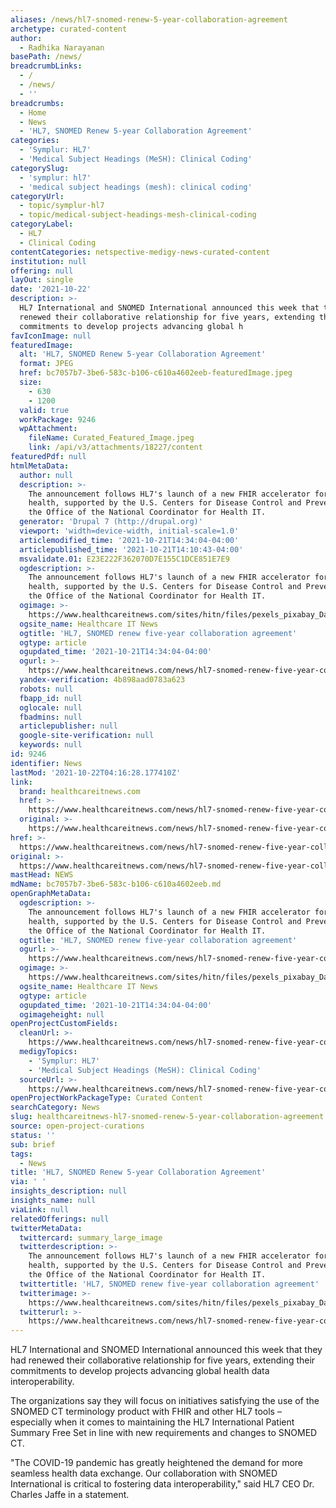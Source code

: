 ```yaml
---
aliases: /news/hl7-snomed-renew-5-year-collaboration-agreement
archetype: curated-content
author:
  - Radhika Narayanan
basePath: /news/
breadcrumbLinks:
  - /
  - /news/
  - ''
breadcrumbs:
  - Home
  - News
  - 'HL7, SNOMED Renew 5-year Collaboration Agreement'
categories:
  - 'Symplur: HL7'
  - 'Medical Subject Headings (MeSH): Clinical Coding'
categorySlug:
  - 'symplur: hl7'
  - 'medical subject headings (mesh): clinical coding'
categoryUrl:
  - topic/symplur-hl7
  - topic/medical-subject-headings-mesh-clinical-coding
categoryLabel:
  - HL7
  - Clinical Coding
contentCategories: netspective-medigy-news-curated-content
institution: null
offering: null
layOut: single
date: '2021-10-22'
description: >-
  HL7 International and SNOMED International announced this week that they had
  renewed their collaborative relationship for five years, extending their
  commitments to develop projects advancing global h
favIconImage: null
featuredImage:
  alt: 'HL7, SNOMED Renew 5-year Collaboration Agreement'
  format: JPEG
  href: bc7057b7-3be6-583c-b106-c610a4602eeb-featuredImage.jpeg
  size:
    - 630
    - 1200
  valid: true
  workPackage: 9246
  wpAttachment:
    fileName: Curated_Featured_Image.jpeg
    link: /api/v3/attachments/18227/content
featuredPdf: null
htmlMetaData:
  author: null
  description: >-
    The announcement follows HL7's launch of a new FHIR accelerator for public
    health, supported by the U.S. Centers for Disease Control and Prevention and
    the Office of the National Coordinator for Health IT.
  generator: 'Drupal 7 (http://drupal.org)'
  viewport: 'width=device-width, initial-scale=1.0'
  articlemodified_time: '2021-10-21T14:34:04-04:00'
  articlepublished_time: '2021-10-21T14:10:43-04:00'
  msvalidate.01: E23E222F362070D7E155C1DCE851E7E9
  ogdescription: >-
    The announcement follows HL7's launch of a new FHIR accelerator for public
    health, supported by the U.S. Centers for Disease Control and Prevention and
    the Office of the National Coordinator for Health IT.
  ogimage: >-
    https://www.healthcareitnews.com/sites/hitn/files/pexels_pixabay_Data_sharing_1200%20%281%29%20%281%29.jpeg
  ogsite_name: Healthcare IT News
  ogtitle: 'HL7, SNOMED renew five-year collaboration agreement'
  ogtype: article
  ogupdated_time: '2021-10-21T14:34:04-04:00'
  ogurl: >-
    https://www.healthcareitnews.com/news/hl7-snomed-renew-five-year-collaboration-agreement
  yandex-verification: 4b898aad0783a623
  robots: null
  fbapp_id: null
  oglocale: null
  fbadmins: null
  articlepublisher: null
  google-site-verification: null
  keywords: null
id: 9246
identifier: News
lastMod: '2021-10-22T04:16:28.177410Z'
link:
  brand: healthcareitnews.com
  href: >-
    https://www.healthcareitnews.com/news/hl7-snomed-renew-five-year-collaboration-agreement
  original: >-
    https://www.healthcareitnews.com/news/hl7-snomed-renew-five-year-collaboration-agreement
href: >-
  https://www.healthcareitnews.com/news/hl7-snomed-renew-five-year-collaboration-agreement
original: >-
  https://www.healthcareitnews.com/news/hl7-snomed-renew-five-year-collaboration-agreement
mastHead: NEWS
mdName: bc7057b7-3be6-583c-b106-c610a4602eeb.md
openGraphMetaData:
  ogdescription: >-
    The announcement follows HL7's launch of a new FHIR accelerator for public
    health, supported by the U.S. Centers for Disease Control and Prevention and
    the Office of the National Coordinator for Health IT.
  ogtitle: 'HL7, SNOMED renew five-year collaboration agreement'
  ogurl: >-
    https://www.healthcareitnews.com/news/hl7-snomed-renew-five-year-collaboration-agreement
  ogimage: >-
    https://www.healthcareitnews.com/sites/hitn/files/pexels_pixabay_Data_sharing_1200%20%281%29%20%281%29.jpeg
  ogsite_name: Healthcare IT News
  ogtype: article
  ogupdated_time: '2021-10-21T14:34:04-04:00'
  ogimageheight: null
openProjectCustomFields:
  cleanUrl: >-
    https://www.healthcareitnews.com/news/hl7-snomed-renew-five-year-collaboration-agreement
  medigyTopics:
    - 'Symplur: HL7'
    - 'Medical Subject Headings (MeSH): Clinical Coding'
  sourceUrl: >-
    https://www.healthcareitnews.com/news/hl7-snomed-renew-five-year-collaboration-agreement
openProjectWorkPackageType: Curated Content
searchCategory: News
slug: healthcareitnews-hl7-snomed-renew-5-year-collaboration-agreement
source: open-project-curations
status: ''
sub: brief
tags:
  - News
title: 'HL7, SNOMED Renew 5-year Collaboration Agreement'
via: ' '
insights_description: null
insights_name: null
viaLink: null
relatedOfferings: null
twitterMetaData:
  twittercard: summary_large_image
  twitterdescription: >-
    The announcement follows HL7's launch of a new FHIR accelerator for public
    health, supported by the U.S. Centers for Disease Control and Prevention and
    the Office of the National Coordinator for Health IT.
  twittertitle: 'HL7, SNOMED renew five-year collaboration agreement'
  twitterimage: >-
    https://www.healthcareitnews.com/sites/hitn/files/pexels_pixabay_Data_sharing_1200%20%281%29%20%281%29.jpeg
  twitterurl: >-
    https://www.healthcareitnews.com/news/hl7-snomed-renew-five-year-collaboration-agreement
---
```

<p>HL7 International and SNOMED International announced this week that they had renewed their collaborative relationship for five years, extending their commitments to develop projects advancing global health data interoperability. &nbsp;</p><p>The organizations say they will focus on initiatives satisfying the use of the SNOMED CT terminology product with FHIR and other HL7 tools – especially when it comes to maintaining the HL7 International Patient Summary Free Set in line with new requirements and changes to SNOMED CT. &nbsp;</p><p>"The COVID-19 pandemic has greatly heightened the demand for more seamless health data exchange. Our collaboration with SNOMED International is critical to fostering data interoperability,"&nbsp;said HL7 CEO Dr. Charles Jaffe in a statement. &nbsp;</p>